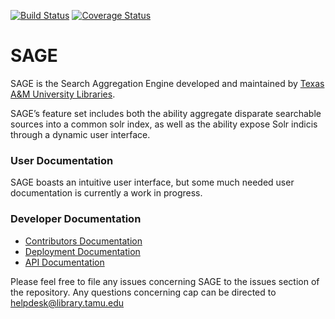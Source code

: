 [![Build Status](https://travis-ci.org/TAMULib/Sage.svg?branch=master)](https://travis-ci.org/TAMULib/Sage)
[![Coverage Status](https://coveralls.io/repos/github/TAMULib/Sage/badge.svg?branch=master)](https://coveralls.io/github/TAMULib/Sage?branch=master)

# SAGE

SAGE is the Search Aggregation Engine developed and maintained by [Texas A&M University Libraries](http://library.tamu.edu). 

SAGE’s feature set includes both the ability aggregate disparate searchable sources into a common solr index, as well as the ability expose Solr indicis through a dynamic user interface.

### User Documentation

SAGE boasts an intuitive user interface, but some much needed user documentation is currently a work in progress.

### Developer Documentation

- [Contributors Documentation](https://github.com/TAMULib/Sage/blob/master/CONTRIBUTING.md)
- [Deployment Documentation](https://github.com/TAMULib/Sage/blob/master/DEPLOYING.md)
- [API Documentation](https://tamulib.github.io/Sage/index.html)

Please feel free to file any issues concerning SAGE to the issues section of the repository. Any questions concerning cap can be directed to [helpdesk@library.tamu.edu]()
